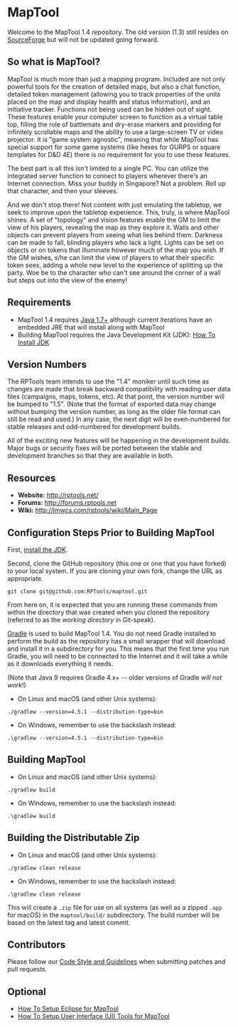 MapTool
=======

Welcome to the MapTool 1.4 repository. The old version (1.3) still resides on [SourceForge](http://sourceforge.net/p/rptools/svn/HEAD/tree/) but will not be updated going forward.

So what is MapTool? 
-------------------

MapTool is much more than just a mapping program. Included are not only powerful tools for the creation of detailed maps, but also a chat function, detailed token management (allowing you to track properties of the units placed on the map and display health and status information), and an initiative tracker. Functions not being used can be hidden out of sight. These features enable your computer screen to function as a virtual table top, filling the role of battlemats and dry-erase markers and providing for infinitely scrollable maps and the ability to use a large-screen TV or video projector.  It is "game system agnostic", meaning that while MapTool has special support for some game systems (like hexes for GURPS or square templates for D&D 4E) there is no requirement for you to use these features.

The best part is all this isn't limited to a single PC. You can utilize the integrated server function to connect to players wherever there's an Internet connection. Miss your buddy in Singapore? Not a problem. Roll up that character, and then your sleeves.

And we don't stop there! Not content with just emulating the tabletop, we seek to improve upon the tabletop experience. This, truly, is where MapTool shines. A set of "topology" and vision features enable the GM to limit the view of his players, revealing the map as they explore it. Walls and other objects can prevent players from seeing what lies behind them. Darkness can be made to fall, blinding players who lack a light. Lights can be set on objects or on tokens that illuminate however much of the map you wish. If the GM wishes, s/he can limit the view of players to what their specific token sees, adding a whole new level to the experience of splitting up the party.  Woe be to the character who can't see around the corner of a wall but steps out into the view of the enemy!

Requirements
------------

- MapTool 1.4 requires [Java 1.7+](https://java.com/en/download/) although current iterations have an embedded JRE that will install along with MapTool
- Building MapTool requires the Java Development Kit (JDK): [How To Install JDK](doc/How_To_Install_JDK.md)

Version Numbers
---------------

The RPTools team intends to use the "1.4" moniker until such time as changes are made that break backward compatibility with reading user data files (campaigns, maps, tokens, etc).  At that point, the version number will be bumped to "1.5".  (Note that the format of exported data may change without bumping the version number, as long as the older file format can still be read and used.)  In any case, the next digit will be even-numbered for stable releases and odd-numbered for development builds.

All of the exciting new features will be happening in the development builds.  Major bugs or security fixes will be ported between the stable and development branches so that they are available in both.

Resources
---------

 - **Website:** http://rptools.net/ 
 - **Forums:**  http://forums.rptools.net 
 - **Wiki:**    http://lmwcs.com/rptools/wiki/Main_Page 

Configuration Steps Prior to Building MapTool
---------------------------------------------

First, [install the JDK](doc/How_To_Install_JDK.md).

Second, clone the GitHub repository (this one or one that you have forked) to your local system.  If you are cloning your own fork, change the URL as appropriate.

```
git clone git@github.com:RPTools/maptool.git
```

From here on, it is expected that you are running these commands from within the directory that was created when you cloned the repository (referred to as the _working directory_ in Git-speak).

[Gradle](http://gradle.org/) is used to build MapTool 1.4. You do not need Gradle installed to perform the build as the repository has a small wrapper that will download and install it in a subdirectory for you. This means that the first time you run Gradle, you will need to be connected to the Internet and it will take a while as it downloads everything it needs.

(Note that Java 9 requires Gradle 4.x+ -- older versions of Gradle _will not work_!)

* On Linux and macOS (and other Unix systems):
```
./gradlew --version=4.5.1 --distribution-type=bin
```

* On Windows, remember to use the backslash instead:
```
.\gradlew --version=4.5.1 --distribution-type=bin
```

Building MapTool
----------------

* On Linux and macOS (and other Unix systems):
```
./gradlew build
```

* On Windows, remember to use the backslash instead:
```
.\gradlew build
```

Building the Distributable Zip
------------------------------

* On Linux and macOS (and other Unix systems):
```
./gradlew clean release
```

* On Windows, remember to use the backslash instead:
```
.\gradlew clean release 
```

This will create a `.zip` file for use on all systems (as well as a zipped `.app` for macOS) in the `maptool/build/` subdirectory. The build number will be based on the latest tag and latest commit.

Contributors
------------

Please follow our [Code Style and Guidelines](doc/Code_Style_and_Guidelines.md) when submitting patches and pull requests.


Optional
--------

- [How To Setup Eclipse for MapTool](doc/How_To_Setup_Eclipse.md)
- [How To Setup User Interface (UI) Tools for MapTool](doc/How_To_Setup_UI_Tools.md)
